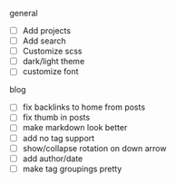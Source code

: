 general
- [ ] Add projects
- [ ] Add search
- [ ] Customize scss
- [ ] dark/light theme
- [ ] customize font

blog
- [ ] fix backlinks to home from posts
- [ ] fix thumb in posts
- [ ] make markdown look better
- [ ] add no tag support
- [ ] show/collapse rotation on down arrow
- [ ] add author/date
- [ ] make tag groupings pretty